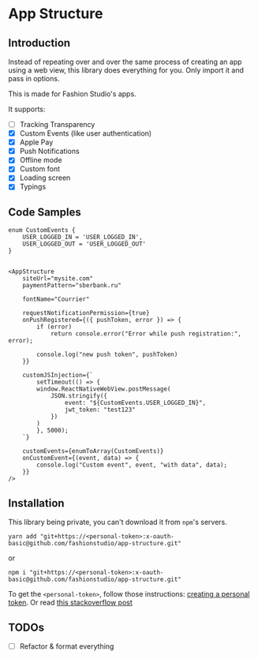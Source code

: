 # App Structure

## Introduction

Instead of repeating over and over the same process of creating an app using a web view, this library does everything for you. Only import it and pass in options.

This is made for Fashion Studio's apps.

It supports:
- [ ] Tracking Transparency
- [x] Custom Events (like user authentication)
- [x] Apple Pay
- [x] Push Notifications
- [x] Offline mode
- [x] Custom font
- [x] Loading screen
- [x] Typings

## Code Samples

```tsx
enum CustomEvents {
    USER_LOGGED_IN = 'USER_LOGGED_IN',
    USER_LOGGED_OUT = 'USER_LOGGED_OUT'
}


<AppStructure
    siteUrl="mysite.com"
    paymentPattern="sberbank.ru"

    fontName="Courrier"

    requestNotificationPermission={true}
    onPushRegistered={({ pushToken, error }) => {
        if (error)
            return console.error("Error while push registration:", error);

        console.log("new push token", pushToken)
    }}

    customJSInjection={`
        setTimeout(() => {
        window.ReactNativeWebView.postMessage(
            JSON.stringify({
                event: "${CustomEvents.USER_LOGGED_IN}",
                jwt_token: "test123"
            })
        )
        }, 5000);
    `}

    customEvents={enumToArray(CustomEvents)}
    onCustomEvent={(event, data) => {
        console.log("Custom event", event, "with data", data);
    }}
/>
```

## Installation

This library being private, you can't download it from `npm`'s servers.

```
yarn add "git+https://<personal-token>:x-oauth-basic@github.com/fashionstudio/app-structure.git"
```
or
```
npm i "git+https://<personal-token>:x-oauth-basic@github.com/fashionstudio/app-structure.git"
```

To get the `<personal-token>`, follow those instructions: [creating a personal token][1].
Or read [this stackoverflow post][2]


[1]: https://docs.github.com/en/github/authenticating-to-github/keeping-your-account-and-data-secure/creating-a-personal-access-token

[2]: https://stackoverflow.com/a/28729646/12624093


## TODOs

- [ ] Refactor & format everything
